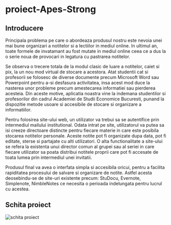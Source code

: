 # proiect-Apes-Strong

## Introducere

  Principala problema pe care o abordeaza produsul nostru este nevoia unei mai bune organizari a notitelor si a lectiilor in mediul online. In ultimul an, toate formele de invatamant au fost mutate in mediul online ceea ce a dus la o serie noua de provocari in legatura cu pastrarea notitelor.

  Se observa o trecere totala de la modul clasic de luare a notitelor, caiet si pix, la un nou mod virtual de stocare a acestora. Atat studentii cat si profesorii se folosesc de diverse documente precum Microsoft Word sau Powerpoint pentru a-si desfasura activitatea, insa acest mod duce la nasterea unor probleme precum amestecarea informatiei sau pierderea acesteia. Din aceste motive, aplicatia noastra vine la indemana studentilor si profesorilor din cadrul Academiei de Studii Economice Bucuresti, punand la dispozitie metode usoare si accesibile de stocare si organizare a informatiilor.

  Pentru folosirea site-ului web, un utilizator va trebui sa se autentifice prin intermediul mailului institutional. Odata intrat pe site, utilizatorul va putea sa isi creeze directoare distincte pentru fiecare materie in care este posibila stocarea notitelor personale. Aceste notite pot fi organizate dupa data, pot fi editate, sterse si partajate cu alti utilizatori. O alta functionalitate a site-ului se refera la existenta unui director comun al grupei sau al seriei in care fiecare utilizator sa poata distribui notitele proprii care pot fi accesate de toata lumea prin intermediul unei invitatii.

  Produsul final va avea o interfata simpla si accesibila oricui, pentru a facilita rapiditatea procesului de salvare si organizare de notite. Astfel acesta deosebindu-se de site-uri existente precum: StuDocu, Evernote, Simplenote, NimbleNotes ce necesita o perioada indelungata pentru lucrul cu acestea.

## Schita proiect
![schita proiect](https://user-images.githubusercontent.com/72069125/98846884-3f245600-2458-11eb-8fb4-f5d9e6b7b837.png)
